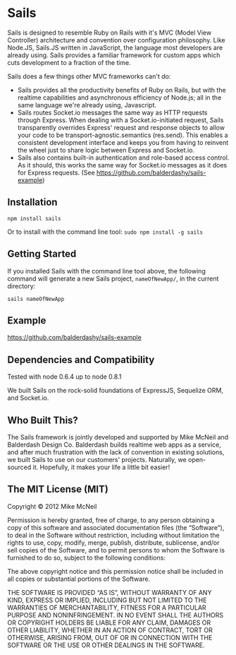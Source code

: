 Sails
====

Sails is designed to resemble Ruby on Rails with it's MVC (Model View Controller) architecture and convention over configuration philosophy. Like Node.JS, Sails.JS written in JavaScript, the language most developers are already using. Sails provides a familiar framework for custom apps which cuts development to a fraction of the time.

Sails does a few things other MVC frameworks can't do:
- Sails provides all the productivity benefits of Ruby on Rails, but with the realtime capabilities and asynchronous efficiency of Node.js; all in the same language we're already using, Javascript.
- Sails routes Socket.io messages the same way as HTTP requests through Express.  When dealing with a Socket.io-initiated request, Sails transparently overrides Express' request and response objects to allow your code to be transport-agnostic.semantics (res.send).  This enables a consistent development interface and keeps you from having to reinvent the wheel just to share logic between Express and Socket.io.
- Sails also contains built-in authentication and role-based access control.  As it should, this works the same way for Socket.io messages as it does for Express requests. (See https://github.com/balderdashy/sails-example)


Installation
--
```npm install sails```

Or to install with the command line tool:
```sudo npm install -g sails```

Getting Started
--
If you installed Sails with the command line tool above, the following command will generate a new Sails project, ```nameOfNewApp/```, in the current directory:

```sails nameOfNewApp```

Example
--
https://github.com/balderdashy/sails-example

Dependencies and Compatibility
--

Tested with node 0.6.4 up to node 0.8.1

We built Sails on the rock-solid foundations of ExpressJS, Sequelize ORM, and Socket.io.  


## Who Built This?
The Sails framework is jointly developed and supported by Mike McNeil and Balderdash Design Co.  Balderdash builds realtime web apps as a service, and after much frustration with the lack of convention in existing solutions, we built Sails to use on our customers' projects.  Naturally, we open-sourced it.  Hopefully, it makes your life a little bit easier!


The MIT License (MIT)
--

Copyright © 2012 Mike McNeil

Permission is hereby granted, free of charge, to any person obtaining a copy of this software and associated documentation files (the “Software”), to deal in the Software without restriction, including without limitation the rights to use, copy, modify, merge, publish, distribute, sublicense, and/or sell copies of the Software, and to permit persons to whom the Software is furnished to do so, subject to the following conditions:

The above copyright notice and this permission notice shall be included in all copies or substantial portions of the Software.

THE SOFTWARE IS PROVIDED “AS IS”, WITHOUT WARRANTY OF ANY KIND, EXPRESS OR IMPLIED, INCLUDING BUT NOT LIMITED TO THE WARRANTIES OF MERCHANTABILITY, FITNESS FOR A PARTICULAR PURPOSE AND NONINFRINGEMENT. IN NO EVENT SHALL THE AUTHORS OR COPYRIGHT HOLDERS BE LIABLE FOR ANY CLAIM, DAMAGES OR OTHER LIABILITY, WHETHER IN AN ACTION OF CONTRACT, TORT OR OTHERWISE, ARISING FROM, OUT OF OR IN CONNECTION WITH THE SOFTWARE OR THE USE OR OTHER DEALINGS IN THE SOFTWARE.